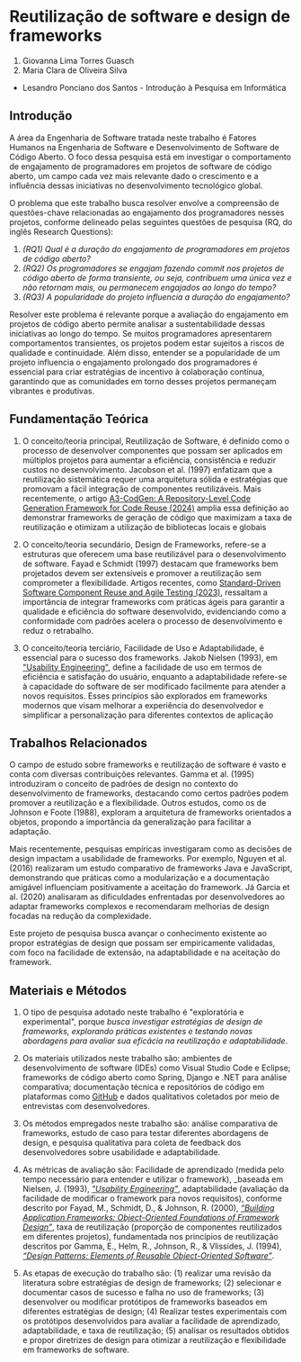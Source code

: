 # Reutilização de software e design de frameworks

1. Giovanna Lima Torres Guasch
2. Maria Clara de Oliveira Silva
* Lesandro Ponciano dos Santos - Introdução à Pesquisa em Informática

## Introdução

A área da Engenharia de Software tratada neste trabalho é Fatores Humanos na Engenharia de Software e Desenvolvimento de Software de Código Aberto. O foco dessa pesquisa está em investigar o comportamento de engajamento de programadores em projetos de software de código aberto, um campo cada vez mais relevante dado o crescimento e a influência dessas iniciativas no desenvolvimento tecnológico global.

O problema que este trabalho busca resolver envolve a compreensão de questões-chave relacionadas ao engajamento dos programadores nesses projetos, conforme delineado pelas seguintes questões de pesquisa (RQ, do inglês Research Questions):

1. _(RQ1) Qual é a duração do engajamento de programadores em projetos de código aberto?_
2. _(RQ2) Os programadores se engajam fazendo commit nos projetos de código aberto de forma transiente, ou seja, contribuem uma única vez e não retornam mais, ou permanecem engajados ao longo do tempo?_
3. _(RQ3) A popularidade do projeto influencia a duração do engajamento?_

Resolver este problema é relevante porque a avaliação do engajamento em projetos de código aberto permite analisar a sustentabilidade dessas iniciativas ao longo do tempo. Se muitos programadores apresentarem comportamentos transientes, os projetos podem estar sujeitos a riscos de qualidade e continuidade. Além disso, entender se a popularidade de um projeto influencia o engajamento prolongado dos programadores é essencial para criar estratégias de incentivo à colaboração contínua, garantindo que as comunidades em torno desses projetos permaneçam vibrantes e produtivas.

## Fundamentação Teórica

1. O conceito/teoria principal, Reutilização de Software, é definido como o processo de desenvolver componentes que possam ser aplicados em múltiplos projetos para aumentar a eficiência, consistência e reduzir custos no desenvolvimento. Jacobson et al. (1997) enfatizam que a reutilização sistemática requer uma arquitetura sólida e estratégias que promovam a fácil integração de componentes reutilizáveis. Mais recentemente, o artigo [A3-CodGen: A Repository-Level Code Generation Framework for Code Reuse (2024)](https://ieeexplore.ieee.org/document/10734067) amplia essa definição ao demonstrar frameworks de geração de código que maximizam a taxa de reutilização e otimizam a utilização de bibliotecas locais e globais

2. O conceito/teoria secundário, Design de Frameworks, refere-se a estruturas que oferecem uma base reutilizável para o desenvolvimento de software. Fayad e Schmidt (1997) destacam que frameworks bem projetados devem ser extensíveis e promover a reutilização sem comprometer a flexibilidade. Artigos recentes, como [Standard-Driven Software Component Reuse and Agile Testing (2023)](https://ieeexplore.ieee.org/abstract/document/10633676), ressaltam a importância de integrar frameworks com práticas ágeis para garantir a qualidade e eficiência do software desenvolvido, evidenciando como a conformidade com padrões acelera o processo de desenvolvimento e reduz o retrabalho​.

3. O conceito/teoria terciário, Facilidade de Uso e Adaptabilidade, é essencial para o sucesso dos frameworks. Jakob Nielsen (1993), em ["Usability Engineering"]({https://books.google.com.br/books?id=95As2OF67f0C), define a facilidade de uso em termos de eficiência e satisfação do usuário, enquanto a adaptabilidade refere-se à capacidade do software de ser modificado facilmente para atender a novos requisitos. Esses princípios são explorados em frameworks modernos que visam melhorar a experiência do desenvolvedor e simplificar a personalização para diferentes contextos de aplicação​

## Trabalhos Relacionados

O campo de estudo sobre frameworks e reutilização de software é vasto e conta com diversas contribuições relevantes. Gamma et al. (1995) introduziram o conceito de padrões de design no contexto do desenvolvimento de frameworks, destacando como certos padrões podem promover a reutilização e a flexibilidade. Outros estudos, como os de Johnson e Foote (1988), exploram a arquitetura de frameworks orientados a objetos, propondo a importância da generalização para facilitar a adaptação.

Mais recentemente, pesquisas empíricas investigaram como as decisões de design impactam a usabilidade de frameworks. Por exemplo, Nguyen et al. (2016) realizaram um estudo comparativo de frameworks Java e JavaScript, demonstrando que práticas como a modularização e a documentação amigável influenciam positivamente a aceitação do framework. Já Garcia et al. (2020) analisaram as dificuldades enfrentadas por desenvolvedores ao adaptar frameworks complexos e recomendaram melhorias de design focadas na redução da complexidade.

Este projeto de pesquisa busca avançar o conhecimento existente ao propor estratégias de design que possam ser empiricamente validadas, com foco na facilidade de extensão, na adaptabilidade e na aceitação do framework.

## Materiais e Métodos

1. O tipo de pesquisa adotado neste trabalho é "exploratória e experimental", porque _busca investigar estratégias de design de frameworks, explorando práticas existentes e testando novas abordagens para avaliar sua eficácia na reutilização e adaptabilidade_.

2. Os materiais utilizados neste trabalho são: ambientes de desenvolvimento de software (IDEs) como Visual Studio Code e Eclipse; frameworks de código aberto como Spring, Django e .NET para análise comparativa; documentação técnica e repositórios de código em plataformas como [GitHub](https://github.com/) e dados qualitativos coletados por meio de entrevistas com desenvolvedores.

3. Os métodos empregados neste trabalho são: análise comparativa de frameworks, estudo de caso para testar diferentes abordagens de design, e pesquisa qualitativa para coleta de feedback dos desenvolvedores sobre usabilidade e adaptabilidade.

4. As métricas de avaliação são: Facilidade de aprendizado (medida pelo tempo necessário para entender e utilizar o framework), _baseada em Nielsen, J. (1993), _["Usability Engineering"]({https://books.google.com.br/books?id=95As2OF67f0C)_, adaptabilidade (avaliação da facilidade de modificar o framework para novos requisitos), conforme descrito por Fayad, M., Schmidt, D., & Johnson, R. (2000), _[“Building Application Frameworks: Object-Oriented Foundations of Framework Design”](https://dl.acm.org/doi/book/10.5555/326112)_, taxa de reutilização (proporção de componentes reutilizados em diferentes projetos), fundamentada nos princípios de reutilização descritos por Gamma, E., Helm, R., Johnson, R., & Vlissides, J. (1994), _[“Design Patterns: Elements of Reusable Object-Oriented Software”](https://books.google.com.br/books?id=iyIvGGp2550C)_.

5. As etapas de execução do trabalho são: (1) realizar uma revisão da literatura sobre estratégias de design de frameworks; (2) selecionar e documentar casos de sucesso e falha no uso de frameworks; (3) desenvolver ou modificar protótipos de frameworks baseados em diferentes estratégias de design; (4) Realizar testes experimentais com os protótipos desenvolvidos para avaliar a facilidade de aprendizado, adaptabilidade, e taxa de reutilização; (5) analisar os resultados obtidos e propor diretrizes de design para otimizar a reutilização e flexibilidade em frameworks de software.
